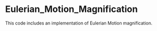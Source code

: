 # Eulerian_Motion_Magnification

This code includes an implementation of Eulerian Motion magnification.
